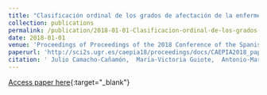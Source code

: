 ```yaml
---
title: "Clasificación ordinal de los grados de afectación de la enfermedad de Parkinson empleando imágenes de transportadores presinápticos de dopamina"
collection: publications
permalink: /publication/2018-01-01-Clasificacion-ordinal-de-los-grados-de-afectacion-de-la-enfermedad-de-Parkinson-empleando-imagenes-de-transportadores-presinapticos-de-dopamina
date: 2018-01-01
venue: 'Proceedings of Proceedings of the 2018 Conference of the Spanish Association for Artificial Intelligence (CAEPIA2018)'
paperurl: 'http://sci2s.ugr.es/caepia18/proceedings/docs/CAEPIA2018_paper_111.pdf'
citation: ' Julio Camacho-Cañamón,  Marı́a-Victoria Guiote,  Antonio-Marı́a Santos-Bueno,  Ester Rodrı́guez-Cáceres,  Elvira Carmona-Asenjo,  Juan-Antonio Vallejo-Casas,  Pedro Antonio Gutiérrez,  César Hervás-Martínez, &quot;Clasificación ordinal de los grados de afectación de la enfermedad de Parkinson empleando imágenes de transportadores presinápticos de dopamina.&quot; Proceedings of Proceedings of the 2018 Conference of the Spanish Association for Artificial Intelligence (CAEPIA2018), 2018, Granada (Spain), pp.167-172.'
---
```

[Access paper here](http://sci2s.ugr.es/caepia18/proceedings/docs/CAEPIA2018_paper_111.pdf){:target="_blank"}
